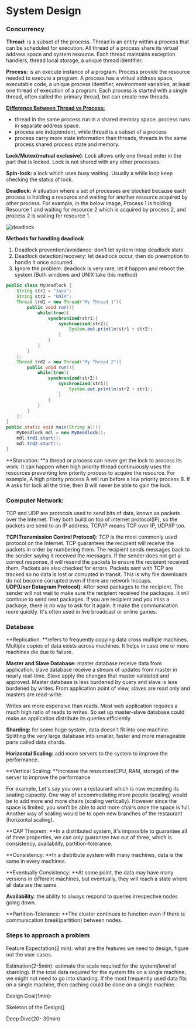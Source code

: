 # System Design

### Concurrency

**Thread:** is a subset of the process. Thread is an entity within a process that can be scheduled for execution. All thread of a process share its virtual address space and system resource. Each thread maintains exception handlers, thread local storage, a unique thread identifier.

**Process:** is an execute instance of a program. Process provide the resource needed to execute a program. A process has a virtual address space, executable code, a unique process identifier, environment variables, at least one thread of execution of a program. Each process is started with a single thread, often called the primary thread, but can create new threads.

[**Difference Between Thread vs Process:**](https://www.wikiwand.com/en/Thread_%28computing%29)

* thread in the same process run in a shared memory space. process runs in separate address space.
* process are independent, while thread is a subset of a process
* process carry more state information than threads, threads in the same process shared process state and memory.

**Lock/Mutex\(mutual exclusive\)**: Lock allows only one thread enter in the part that is locked. Lock is not shared with any other processes.

**Spin-lock:** a lock which uses busy waiting. Usually a while loop keep checking the status of lock.

**Deadlock:** A situation where a set of processes are blocked because each process is holding a resource and waiting for another resource acquired by other process. For example, in the below image, Process 1 is holding Resource 1 and waiting for resource 2 which is acquired by process 2, and process 2 is waiting for resource 1.

![deadlock](https://www.geeksforgeeks.org/wp-content/uploads/gq/2015/06/deadlock.png)

**Methods for handling deadlock**  
1. Deadlock prevention/avoidance: don't let system intop deadlock state  
2. Deadlock detection/recovery: let deadlock occur, then do preemption to handle it once occurred.  
3. Ignore the problem:  deadlock is very rare, let it happen and reboot the system.\(Both windows and UNIX take this method\)

```java
public class MyDeadlock {
    String str1 = "Java";
    String str2 = "UNIX"; 
    Thread trd1 = new Thread("My Thread 1"){
        public void run(){
            while(true){
                synchronized(str1){
                    synchronized(str2){
                        System.out.println(str1 + str2);
                    }
                }
            }
        }
    };
    Thread trd2 = new Thread("My Thread 2"){
        public void run(){
            while(true){
                synchronized(str2){
                    synchronized(str1){
                        System.out.println(str2 + str1);
                    }
                }
            }
        }
    };
}
public static void main(String a[]){
    MyDeadlock mdl = new MyDeadlock();
    mdl.trd1.start();
    mdl.trd2.start();
}
```

**Starvation: **a thread or process can never get the lock to process its work. It can happen when high priority thread continuously uses the resources preventing low priority process to acquire the resource. For example, A high priority process A will run before a low priority process B. If A asks for lock all the time, then B will never be able to gain the lock.

### Computer Network:

TCP and UDP are protocols used to send bits of data, known as packets over the Internet. They both build on top of internet protocol\(IP\), so the packets are send to an IP address. TCP/IP means TCP over IP, UDP/IP too.

**TCP\(Transmission Control Protocol\)**: TCP is the most commonly used protocol on the Internet. TCP guarantees the recipient will receive the packets in order by numbering them. The recipient sends messages back to the sender saying it received the messages. If the sender does not get a correct response, it will resend the packets to ensure the recipient received them. Packets are also checked for errors. Packets sent with TCP are tracked so no data is lost or corrupted in transit. This is why file downloads do not become corrupted even if there are network hiccups.  
**UDP\(User Datagram Protocol\)**: After send packages to the recipient. The sender will not wait to make sure the recipient received the packages. It will continue to send next packages. If you are recipient and you miss a package, there is no way to ask for it again. It make the communication more quickly. It's often used in live broadcast or online games.

### Database

**Replication: **refers to frequently copying data cross multiple machines. Multiple copies of data exists across machines. It helps in case one or more machines die due to failure.

**Master and Slave Database:** master database receive data from application, slave database receive a stream of updates from master in nearly real-time. Slave apply the changes that master validated and  approved. Master database is less burdened by query and slave is less burdened by writes. From application point of view, slaves are read only and masters are read-write.

Writes are more expensive than reads. Most web application requires a much high ratio of reads to writes. So set up master-slave database could make an application distribute its queries efficiently.

**Sharding:** for some huge system, data doesn't fit into one machine. Splitting the very large database into smaller, faster and more manageable parts called data shards.

**Horizontal Scaling:** add more servers to the system to improve the performance.

**Vertical Scaling: **increase the resources\(CPU, RAM, storage\) of the server to improve the performance

For example, Let's say you own a restaurant which is now exceeding its seating capacity. One way of accommodating more people \(scaling\) would be to add more and more chairs \(scaling vertically\). However since the space is limited, you won’t be able to add more chairs once the space is full.  Another way of scaling would be to open new branches of the restaurant \(horizontal scaling\).

**CAP Theorem: **In a distributed system, it's impossible to guarantee all of three properties, we can only guarantee two out of three, which is consistency, availability, partition-tolerance.

**Consistency: **In a distribute system with many machines, data is the same in every machines.

**Eventually Consistency: **At some point, the data may have many versions in different machines, but eventually, they will reach a state where all data are the same.

**Availability**: the ability to always respond to queries irrespective nodes going down.

**Partition-Tolerance: **The cluster continues to function even if there is communication break\(partition\) between nodes.

### Steps to approach a problem

Feature Expectation\(2 min\):  what are the features we need to design, figure out the user cases.

Estimation\(2-5min\): estimate the scale required for the system\(level of sharding\). If the total data required for the system fits on a single machine, we might not need to go into sharding. If the most frequently used data fits on a single machine, then caching could be done on a single machine.

Design Goal\(1min\):

Skeleton of the Design\(\)

Deep Dive\(20- 30min\)

